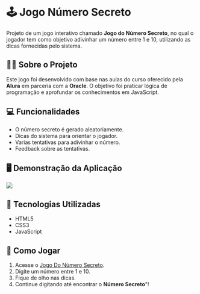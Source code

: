# 🕹️ Jogo Número Secreto

Projeto de um jogo interativo chamado **Jogo do Número Secreto**, no qual o jogador tem como objetivo adivinhar um número entre 1 e 10, utilizando as dicas fornecidas pelo sistema.

## 👨‍💻 Sobre o Projeto
Este jogo foi desenvolvido com base nas aulas do curso oferecido pela **Alura** em parceria com a **Oracle**. O objetivo foi praticar lógica de programação e aprofundar os conhecimentos em JavaScript.

## 💻 Funcionalidades
- O número secreto é gerado aleatoriamente.
- Dicas do sistema para orientar o jogador.
- Varias tentativas para adivinhar o número.
- Feedback sobre as tentativas.

## 🖥️ Demonstração da Aplicação
![](https://github.com/user-attachments/assets/98edf2ce-0c6a-4307-a7ea-fb586ac8e8ef)

## 🚀 Tecnologias Utilizadas
- HTML5
- CSS3
- JavaScript

## 🎲 Como Jogar
1. Acesse o [Jogo Do Número Secreto](https://jogo-beta-henna-36.vercel.app).
2. Digite um número entre 1 e 10.
3. Fique de olho nas dicas.
4. Continue digitando até encontrar o **Número Secreto**"!
